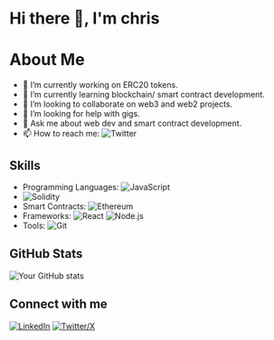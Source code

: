 # Hi there 👋, I'm chris 

# About Me
- 🔭 I’m currently working on ERC20 tokens.
- 🌱 I’m currently learning blockchain/ smart contract development.
- 👯 I’m looking to collaborate on web3  and web2 projects.
- 🤔 I’m looking for help with gigs.
- 💬 Ask me about web dev and smart  contract development.
- 📫 How to reach me: ![Twitter](https://x.com/ayo_cosmos) 

## Skills
- Programming Languages: ![JavaScript](https://img.shields.io/badge/JavaScript-ES6+-F7DF1E)
-  ![Solidity](https://img.shields.io/badge/Solidity-0.8.0-black)
- Smart Contracts: ![Ethereum](https://img.shields.io/badge/Ethereum-Smart%20Contracts-3C3C3D)
- Frameworks: ![React](https://img.shields.io/badge/React-16.13.1-blue) ![Node.js](https://img.shields.io/badge/Node.js-12.18.3-green)
- Tools: ![Git](https://img.shields.io/badge/Git-2.28.0-red) 


## GitHub Stats
![Your GitHub stats](https://github-readme-stats.vercel.app/api?username=cosmosvybes&show_icons=true&theme=radical)

## Connect with me
[![LinkedIn](https://img.shields.io/badge/LinkedIn-Connect-blue)](https://www.linkedin.com/in/username/)
[![Twitter/X](https://img.shields.io/badge/Twiiter-Connect-blue)](https://www.X.com/ayo_cosmos/)

